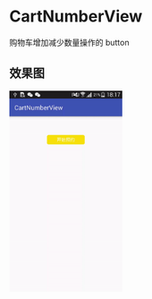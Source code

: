 # CartNumberView
购物车增加减少数量操作的 button

## 效果图

<img src="https://github.com/xing16/CartNumberView/raw/master/screenshot/screen.gif" width="40%" height="40%">



